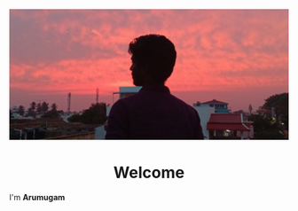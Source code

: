 <img src="photo_2020.jpg" alt="my pic">
<h1 style="text-align:center;">Welcome</h1>
<p>I'm <strong>Arumugam</strong></p>
